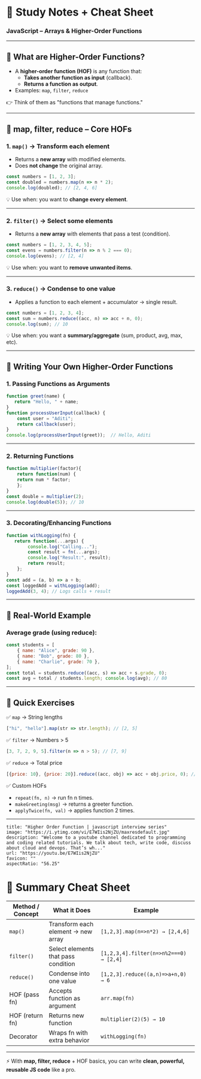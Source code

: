 # 📘 Study Notes + Cheat Sheet

### JavaScript – Arrays & Higher-Order Functions

---

## 🔹 What are Higher-Order Functions?

- A **higher-order function (HOF)** is any function that:
    - **Takes another function as input** (callback).
    - **Returns a function as output**.
- Examples: `map`, `filter`, `reduce`

👉 Think of them as "functions that manage functions."

---

## 🔹 map, filter, reduce – Core HOFs

### 1. `map()` → **Transform each element**

- Returns a **new array** with modified elements.
- Does **not change** the original array.

```js
const numbers = [1, 2, 3]; 
const doubled = numbers.map(n => n * 2); 
console.log(doubled); // [2, 4, 6]
```

💡 Use when: you want to **change every element**.

---

### 2. `filter()` → **Select some elements**

- Returns a **new array** with elements that pass a test (condition).

```js
const numbers = [1, 2, 3, 4, 5]; 
const evens = numbers.filter(n => n % 2 === 0); 
console.log(evens); // [2, 4]
```

💡 Use when: you want to **remove unwanted items**.

---

### 3. `reduce()` → **Condense to one value**

- Applies a function to each element + accumulator → single result.

```js
const numbers = [1, 2, 3, 4]; 
const sum = numbers.reduce((acc, n) => acc + n, 0); 
console.log(sum); // 10
```

💡 Use when: you want a **summary/aggregate** (sum, product, avg, max, etc).

---

## 🔹 Writing Your Own Higher-Order Functions

### 1. Passing Functions as Arguments

```js
function greet(name) {
   return "Hello, " + name;
}  
function processUserInput(callback) {
	const user = "Aditi";
	return callback(user);
}  
console.log(processUserInput(greet));  // Hello, Aditi
```

---

### 2. Returning Functions

```js
function multiplier(factor){
	return function(num) {
	return num * factor;
	};
}  
const double = multiplier(2); 
console.log(double(5)); // 10
```

---

### 3. Decorating/Enhancing Functions

```js
function withLogging(fn) {
   return function(...args) {
        console.log("Calling...");     
        const result = fn(...args);     
        console.log("Result:", result);     
        return result;   
    }; 
}  
const add = (a, b) => a + b;
const loggedAdd = withLogging(add);
loggedAdd(3, 4); // Logs calls + result
```

---

## 🔹 Real-World Example

### Average grade (using reduce):

```js
const students = [
	{ name: "Alice", grade: 90 },
	{ name: "Bob", grade: 80 },
	{ name: "Charlie", grade: 70 },
];  
const total = students.reduce((acc, s) => acc + s.grade, 0); 
const avg = total / students.length; console.log(avg); // 80
```

---

## 🔹 Quick Exercises

✅ `map` → String lengths

```js
["hi", "hello"].map(str => str.length); // [2, 5]
```

✅ `filter` → Numbers > 5

```js
[3, 7, 2, 9, 5].filter(n => n > 5); // [7, 9]
```

✅ `reduce` → Total price

```js
[{price: 10}, {price: 20}].reduce((acc, obj) => acc + obj.price, 0); // 30
```

✅ Custom HOFs

- `repeat(fn, n)` → run fn n times.
- `makeGreeting(msg)` → returns a greeter function.
- `applyTwice(fn, val)` → applies function 2 times.

---

```embed
title: "Higher Order Function | javascript interview series"
image: "https://i.ytimg.com/vi/E7WIis2NjZU/maxresdefault.jpg"
description: "Welcome to a youtube channel dedicated to programming and coding related tutorials. We talk about tech, write code, discuss about cloud and devops. That’s wh..."
url: "https://youtu.be/E7WIis2NjZU"
favicon: ""
aspectRatio: "56.25"
```

# 🎯 Summary Cheat Sheet

|Method / Concept|What it Does|Example|
|---|---|---|
|`map()`|Transform each element → new array|`[1,2,3].map(n=>n*2) → [2,4,6]`|
|`filter()`|Select elements that pass condition|`[1,2,3,4].filter(n=>n%2===0) → [2,4]`|
|`reduce()`|Condense into one value|`[1,2,3].reduce((a,n)=>a+n,0) → 6`|
|HOF (pass fn)|Accepts function as argument|`arr.map(fn)`|
|HOF (return fn)|Returns new function|`multiplier(2)(5) → 10`|
|Decorator|Wraps fn with extra behavior|`withLogging(fn)`|

---

⚡ With **map, filter, reduce** + HOF basics, you can write **clean, powerful, reusable JS code** like a pro.